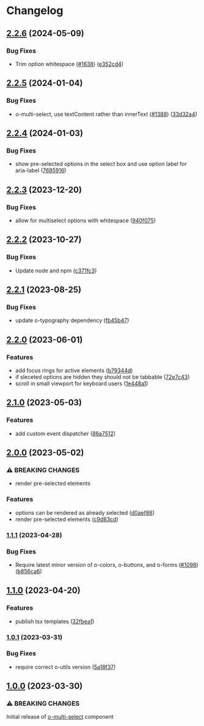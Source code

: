 # Changelog

## [2.2.6](https://github.com/Financial-Times/origami/compare/o-multi-select-v2.2.5...o-multi-select-v2.2.6) (2024-05-09)


### Bug Fixes

* Trim option whitespace ([#1638](https://github.com/Financial-Times/origami/issues/1638)) ([e352cd4](https://github.com/Financial-Times/origami/commit/e352cd4bcda6fb52dfb0da3ea3b2a0649d0a96b5))

## [2.2.5](https://github.com/Financial-Times/origami/compare/o-multi-select-v2.2.4...o-multi-select-v2.2.5) (2024-01-04)


### Bug Fixes

* o-multi-select, use textContent rather than innerText ([#1388](https://github.com/Financial-Times/origami/issues/1388)) ([33d32a4](https://github.com/Financial-Times/origami/commit/33d32a405a672b79d7cb3594e5d4c5e4ca98a423))

## [2.2.4](https://github.com/Financial-Times/origami/compare/o-multi-select-v2.2.3...o-multi-select-v2.2.4) (2024-01-03)


### Bug Fixes

* show pre-selected options in the select box and use option label for aria-label ([7685916](https://github.com/Financial-Times/origami/commit/76859168432af6ac633868a66ae72e50898feedb))

## [2.2.3](https://github.com/Financial-Times/origami/compare/o-multi-select-v2.2.2...o-multi-select-v2.2.3) (2023-12-20)


### Bug Fixes

* allow for multiselect options with whitespace ([940f075](https://github.com/Financial-Times/origami/commit/940f075a4c73c31cbc78ba2079dd6c7293265a3c))

## [2.2.2](https://github.com/Financial-Times/origami/compare/o-multi-select-v2.2.1...o-multi-select-v2.2.2) (2023-10-27)


### Bug Fixes

* Update node and npm ([c371fc3](https://github.com/Financial-Times/origami/commit/c371fc3f7f2d66266dbca95862ecef3ddeb1f339))

## [2.2.1](https://github.com/Financial-Times/origami/compare/o-multi-select-v2.2.0...o-multi-select-v2.2.1) (2023-08-25)


### Bug Fixes

* update o-typography dependency  ([fb45b47](https://github.com/Financial-Times/origami/commit/fb45b47274241ea828f7dd50233441a76a215a51))

## [2.2.0](https://www.github.com/Financial-Times/origami/compare/o-multi-select-v2.1.0...o-multi-select-v2.2.0) (2023-06-01)


### Features

* add focus rings for active elements ([b79344d](https://www.github.com/Financial-Times/origami/commit/b79344dffb464001ef7e9582b3ccf05a96770112))
* if sleceted options are hidden they should not be tabbable ([72e7c43](https://www.github.com/Financial-Times/origami/commit/72e7c4357030b3e5c2fc6ee0bfec7208dfb72db5))
* scroll in small viewport for keyboard users ([1e448a1](https://www.github.com/Financial-Times/origami/commit/1e448a18c394116f13caf4e67882c7acda2f828a))

## [2.1.0](https://www.github.com/Financial-Times/origami/compare/o-multi-select-v2.0.0...o-multi-select-v2.1.0) (2023-05-03)


### Features

* add custom event dispatcher ([86a7512](https://www.github.com/Financial-Times/origami/commit/86a7512250ca0148a59302b681ed6ac4981a2206))

## [2.0.0](https://www.github.com/Financial-Times/origami/compare/o-multi-select-v1.1.1...o-multi-select-v2.0.0) (2023-05-02)


### ⚠ BREAKING CHANGES

* render pre-selected elements

### Features

* options can be rendered as already selected ([d0aef88](https://www.github.com/Financial-Times/origami/commit/d0aef88a222516661819bd70a17b871ea14f12bb))
* render pre-selected elements ([c9d83cd](https://www.github.com/Financial-Times/origami/commit/c9d83cd7c3dd86d6b67fa92a9acaee5c958865f3))

### [1.1.1](https://www.github.com/Financial-Times/origami/compare/o-multi-select-v1.1.0...o-multi-select-v1.1.1) (2023-04-28)


### Bug Fixes

* Require latest minor version of o-colors, o-buttons, and o-forms ([#1098](https://www.github.com/Financial-Times/origami/issues/1098)) ([b856ca6](https://www.github.com/Financial-Times/origami/commit/b856ca66c9ec555f3c70833ffa35cb05cd19841f))

## [1.1.0](https://www.github.com/Financial-Times/origami/compare/o-multi-select-v1.0.1...o-multi-select-v1.1.0) (2023-04-20)


### Features

* publish tsx templates ([32fbea1](https://www.github.com/Financial-Times/origami/commit/32fbea121920d943f62f0ae3f6707bc9832bd3e6))

### [1.0.1](https://www.github.com/Financial-Times/origami/compare/o-multi-select-v1.0.0...o-multi-select-v1.0.1) (2023-03-31)


### Bug Fixes

* require correct o-utils version ([5a18f37](https://www.github.com/Financial-Times/origami/commit/5a18f377ede852ed0b0c35707f69bfdb9537763c))

## [1.0.0](https://www.github.com/Financial-Times/origami/compare/o-multi-select-v0.0.0...o-multi-select-v1.0.0) (2023-03-30)

### ⚠ BREAKING CHANGES

Initial release of [o-multi-select](./README.md) component
